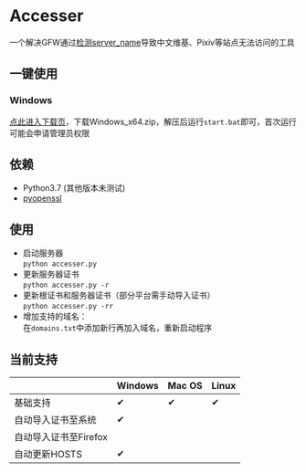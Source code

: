 # Accesser
一个解决GFW通过[检测server_name](https://github.com/googlehosts/hosts/issues/87)导致中文维基、Pixiv等站点无法访问的工具

## 一键使用
### Windows
[点此进入下载页](https://github.com/URenko/Accesser/releases/latest)，下载Windows_x64.zip，解压后运行`start.bat`即可，首次运行可能会申请管理员权限

## 依赖
- Python3.7 (其他版本未测试)
- [pyopenssl](https://pyopenssl.org/)

## 使用
- 启动服务器  
`python accesser.py`
- 更新服务器证书  
`python accesser.py -r`
- 更新根证书和服务器证书（部分平台需手动导入证书）  
`python accesser.py -rr`
- 增加支持的域名：  
在`domains.txt`中添加新行再加入域名，重新启动程序

## 当前支持
|                   |Windows|Mac OS|Linux|
|-------------------|-------|------|-----|
|基础支持            |  ✔  |  ✔  | ✔ |
|自动导入证书至系统   |  ✔  |      |     |
|自动导入证书至Firefox|      |      |     |
|自动更新HOSTS       |  ✔  |      |     |
